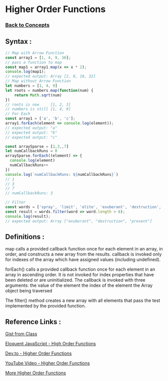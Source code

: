 # Higher Order Functions
### [Back to Concepts](./README.md)

## Syntax :
```JavaScript
// Map with Arrow Function
const array1 = [1, 4, 9, 16];
// pass a function to map
const map1 = array1.map(x => x * 2);
console.log(map1);
// expected output: Array [2, 8, 18, 32]
// Map without Arrow Function
let numbers = [1, 4, 9]
let roots = numbers.map(function(num) {
    return Math.sqrt(num)
})
// roots is now     [1, 2, 3]
// numbers is still [1, 4, 9]
// For Each 
const array1 = ['a', 'b', 'c'];
array1.forEach(element => console.log(element));
// expected output: "a"
// expected output: "b"
// expected output: "c"

const arraySparse = [1,3,,7]
let numCallbackRuns = 0
arraySparse.forEach((element) => {
  console.log(element)
  numCallbackRuns++
})
console.log(`numCallbackRuns: ${numCallbackRuns}`)
// 1
// 3
// 7
// numCallbackRuns: 3

// Filter
const words = ['spray', 'limit', 'elite', 'exuberant', 'destruction', 'present'];
const result = words.filter(word => word.length > 6);
console.log(result);
// expected output: Array ["exuberant", "destruction", "present"]
```
## Definitions :
map calls a provided callback function once for each element in an array, in order, and constructs a new array from the results. callback is invoked only for indexes of the array which have assigned values (including undefined).

forEach() calls a provided callback function once for each element in an array in ascending order. It is not invoked for index properties that have been deleted or are uninitialized. The callback is invoked with three arguments:
the value of the element
the index of the element
the Array object being traversed

The filter() method creates a new array with all elements that pass the test implemented by the provided function.
## Reference Links :
[Gist from Class](https://gist.github.com/Kevin-CodeCrew/9e5e3ee0d93e1c1740f9d99b3fb49b79)

[Eloquent JavaScript - High Order Functions](https://eloquentjavascript.net/05_higher_order.html)

[Dev.to - Higher Order Functions](https://dev.to/damcosset/higher-order-functions-in-javascript-4j8b)

[YouTube Video - Higher Order Functions](https://www.youtube.com/watch?v=rRgD1yVwIvE)

[More Higher Order Functions](https://blog.bitsrc.io/understanding-higher-order-functions-in-javascript-75461803bad)


